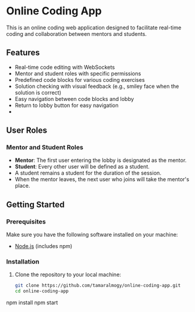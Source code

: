 # Online Coding App

This is an online coding web application designed to facilitate real-time coding and collaboration between mentors and students.

## Features

- Real-time code editing with WebSockets
- Mentor and student roles with specific permissions
- Predefined code blocks for various coding exercises
- Solution checking with visual feedback (e.g., smiley face when the solution is correct)
- Easy navigation between code blocks and lobby
- Return to lobby button for easy navigation
- 
## User Roles

### Mentor and Student Roles

- **Mentor**: The first user entering the lobby is designated as the mentor.
- **Student**: Every other user will be defined as a student.
- A student remains a student for the duration of the session.
- When the mentor leaves, the next user who joins will take the mentor's place.

## Getting Started

### Prerequisites

Make sure you have the following software installed on your machine:

- [Node.js](https://nodejs.org/en/) (includes npm)

### Installation

1. Clone the repository to your local machine:

   ```bash
   git clone https://github.com/tamaralmogy/online-coding-app.git
   cd online-coding-app
  npm install
  npm start
  ```


   
   
